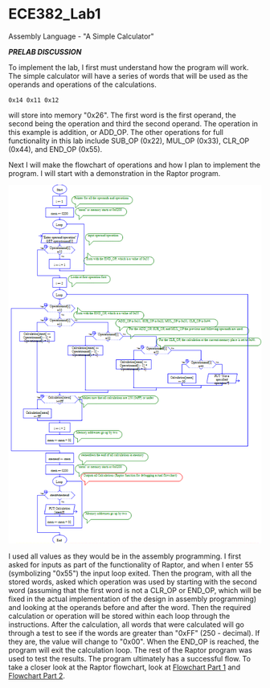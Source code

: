 ECE382_Lab1
===========

Assembly Language - "A Simple Calculator"


__*PRELAB DISCUSSION*__

  To implement the lab, I first must understand how the program will work. The simple calculator will have a series of words that will be used as the operands and operations of the calculations. 
  
    0x14 0x11 0x12

will store into memory "0x26". The first word is the first operand, the second being the operation and third the second operand. The operation in this example is addition, or ADD_OP. The other operations for full functionality in this lab include SUB_OP (0x22), MUL_OP (0x33), CLR_OP (0x44), and END_OP (0x55).

  Next I will make the flowchart of operations and how I plan to implement the program. I will start with a demonstration in the Raptor program. 
  
![](https://github.com/dustyweisner/ECE382_Lab1/blob/master/Flowchart.GIF?raw)
  
  I used all values as they would be in the assembly programming. I first asked for inputs as part of the functionality of Raptor, and when I enter 55 (symbolizing "0x55") the input loop exited. Then the program, with all the stored words, asked which operation was used by starting with the second word (assuming that the first word is not a CLR_OP or END_OP, which will be fixed in the actual implementation of the design in assembly programming) and looking at the operands before and after the word. Then the required calculation or operation will be stored within each loop through the instructions. After the calculation, all words that were calculated will go through a test to see if the words are greater than "0xFF" (250 - decimal). If they are, the value will change to "0x00". When the END_OP is reached, the program will exit the calculation loop. The rest of the Raptor program was used to test the results. The program ultimately has a successful flow. To take a closer look at the Raptor flowchart, look at [Flowchart Part 1](https://github.com/dustyweisner/ECE382_Lab1/blob/master/FlowchartPart1.GIF) and [Flowchart Part 2](https://github.com/dustyweisner/ECE382_Lab1/blob/master/FlowchartPart2.GIF).
